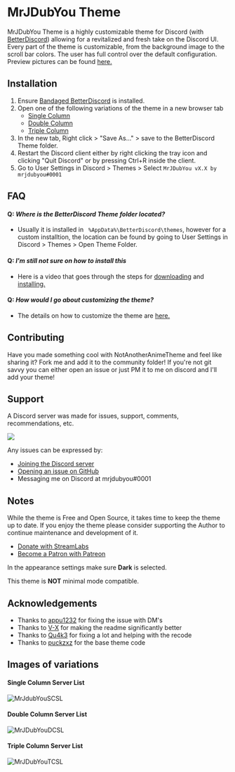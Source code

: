 # MrJDubYou Theme
MrJDubYou Theme is a highly customizable theme for Discord (with [BetterDiscord](https://github.com/rauenzi/BetterDiscordApp/releases/latest)) allowing for a revitalized and fresh take on the Discord UI. Every part of the theme is customizable, from the background image to the scroll bar colors. The user has full control over the default configuration. Preview pictures can be found [here.](https://github.com/MrJDubYou/betterdiscord#images-of-variations)

## Installation
1. Ensure [Bandaged BetterDiscord](https://github.com/rauenzi/BetterDiscordApp/releases/latest) is installed.
2. Open one of the following variations of the theme in a new browser tab
      * [Single Column](https://raw.githubusercontent.com/MrJDubYou/betterdiscord/master/MrJDubYouSCSL.theme.css)
      * [Double Column](https://raw.githubusercontent.com/MrJDubYou/betterdiscord/master/MrJDubYouDCSL.theme.css)
      * [Triple Column](https://raw.githubusercontent.com/MrJDubYou/betterdiscord/master/MrJDubYouTCSL.theme.css)
3. In the new tab, Right click > "Save As..." > save to the BetterDiscord Theme folder.
4. Restart the Discord client either by right clicking the tray icon and clicking "Quit Discord" or by pressing Ctrl+R inside the client.
5. Go to User Settings in Discord > Themes > Select `MrJDubYou vX.X by mrjdubyou#0001`

## FAQ

####  Q: *Where is the BetterDiscord Theme folder located?*
   - Usually it is installed in ` %AppData%\BetterDiscord\themes`, however for a custom installtion, the location can be found by going to User Settings in Discord > Themes > Open Theme Folder.

####  Q: *I'm still not sure on how to install this*
  - Here is a video that goes through the steps for [downloading](https://www.youtube.com/watch?v=1ML5_F-n5iw) and [installing.](https://www.youtube.com/watch?v=R-aZTjHWRZc)

#### Q: *How would I go about customizing the theme?*
  - The details on how to customize the theme are [here.](https://www.youtube.com/watch?v=YYsdNkLOQjU)

## Contributing
Have you made something cool with NotAnotherAnimeTheme and feel like sharing it? Fork me and add it to the community folder! If you're not git savvy you can either open an issue or just PM it to me on discord and I'll add your theme!

## Support
A Discord server was made for issues, support, comments, recommendations, etc.

[<img src="https://canary.discordapp.com/api/guilds/266729560412913665/widget.png?style=banner3">](https://discord.gg/DQVEvR9)

Any issues can be expressed by:

* [Joining the Discord server](https://discord.gg/DQVEvR9)
* [Opening an issue on GitHub](https://github.com/mrjdubyou/betterdiscord/issues)
* Messaging me on Discord at mrjdubyou#0001

## Notes
While the theme is Free and Open Source, it takes time to keep the theme up to date. If you enjoy the theme please consider supporting the Author to continue maintenance and development of it.
* [Donate with StreamLabs](https://www.streamlabs.com/mrjdubyou)
* [Become a Patron with Patreon](https://www.patreon.com/MrJDubYou)

In the appearance settings make sure **Dark** is selected.

This theme is **NOT** minimal mode compatible.

## Acknowledgements
* Thanks to [appu1232](https://github.com/appu1232/) for fixing the issue with DM's
* Thanks to [V-X](https://github.com/ImVexed) for making the readme significantly better
* Thanks to [Qu4k3](https://github.com/Qu4k3) for fixing a lot and helping with the recode
* Thanks to [puckzxz](https://github.com/puckzxz) for the base theme code

## Images of variations
#### Single Column Server List
![MrJdubYouSCSL](https://i.imgur.com/OGWy9nO.jpg)
#### Double Column Server List
![MrJDubYouDCSL](https://i.imgur.com/ZIvisf3.jpg)
#### Triple Column Server List
![MrJDubYouTCSL](https://i.imgur.com/fGIrOGR.jpg)
